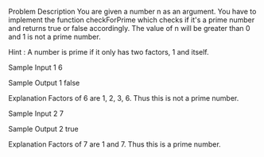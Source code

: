 Problem Description
You are given a number n as an argument. You have to implement the function checkForPrime which checks if it's a prime number and returns true or false accordingly. The value of n will be greater than 0 and 1 is not a prime number.


Hint : A number is prime if it only has two factors, 1 and itself.


Sample Input 1
6


Sample Output 1
false


Explanation
Factors of 6 are 1, 2, 3, 6. Thus this is not a prime number.


Sample Input 2
7


Sample Output 2
true


Explanation
Factors of 7 are 1 and 7. Thus this is a prime number.